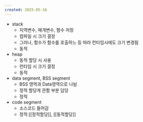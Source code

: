 ```yaml
---
created: 2025-05-16
---
```

- stack
	- 지역변수, 매개변수, 함수 저장
	- 컴파일 시 크기 결정
	- 그러나, 함수가 함수를 호출하느 등 따라 런타임시에도 크기 변경됨
	- 동적
- heap
	- 동적 할당 시 사용
	- 런타임 시 크기 결정
	- 동적
- data segment, BSS segment
	- BSS 영역과 Data영역으로 나뉨
	- 정적 할당게 관함 부분 담당
	- 정적
- code segment
	- 소스코드 들어감
	- 정적
[[정적할당]], [[동적할당]]